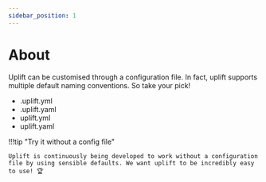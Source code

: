 ```yaml
---
sidebar_position: 1
---
```


# About

Uplift can be customised through a configuration file. In fact, uplift supports multiple default naming conventions. So take your pick!

- .uplift.yml
- .uplift.yaml
- uplift.yml
- uplift.yaml

!!!tip "Try it without a config file"

    Uplift is continuously being developed to work without a configuration file by using sensible defaults. We want uplift to be incredibly easy to use! 🏆
